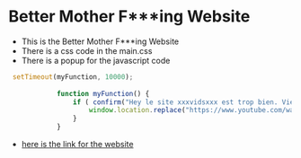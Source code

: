 # Better Mother  F***ing Website
- This is the Better Mother F***ing Website 
- There is a css code in the main.css
- There is a popup for the javascript code
```javascript
 setTimeout(myFunction, 10000);
            
            function myFunction() {
                if ( confirm("Hey le site xxxvidsxxx est trop bien. Viens dessus stp please")) {
                    window.location.replace("https://www.youtube.com/watch?v=dQw4w9WgXcQ.");
                }
            }
```
- [here is the link for the website](https://rajaomalalasendra.github.io/BetterMotherFuckingWebsite) 
